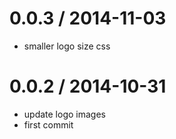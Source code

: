
0.0.3 / 2014-11-03
==================

  * smaller logo size css

0.0.2 / 2014-10-31
==================

  * update logo images
  * first commit

